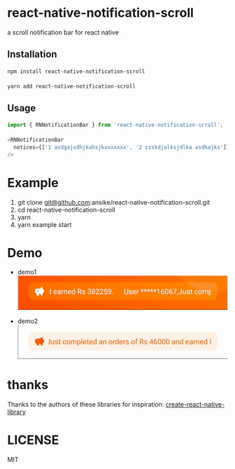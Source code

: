 # react-native-notification-scroll

a scroll notification bar for react native

## Installation

```sh
npm install react-native-notification-scroll

yarn add react-native-notification-scroll
```

## Usage

```js
import { RNNotificationBar } from 'react-native-notification-scroll';

<RNNotificationBar
  notices={['1 asdgajsdhjkahsjkxxxxxxx', '2 zzskdjalksjdlka asdkajks']}
/>
```

# Example

1. git clone git@github.com:ansike/react-native-notification-scroll.git
2. cd react-native-notification-scroll
3. yarn
4. yarn example start

# Demo

- demo1
  ![示例](./assets/scroll1.gif)

- demo2
  ![示例](./assets/scroll2.gif)

# thanks

Thanks to the authors of these libraries for inspiration:
[create-react-native-library](https://github.com/callstack/react-native-builder-bob)

# LICENSE

MIT
